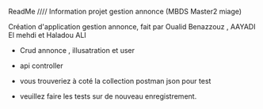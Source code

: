 ReadMe
////
Information projet gestion annonce (MBDS Master2 miage)

Création d'application gestion annonce, fait par Oualid Benazzouz , AAYADI El mehdi et Haladou ALI

- Crud annonce , illusatration et user 
- api controller 

- vous trouveriez à coté la collection postman json pour test 
- veuillez faire les tests sur de nouveau enregistrement.

